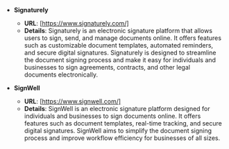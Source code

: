 - **Signaturely**
  - **URL**: [https://www.signaturely.com/]
  - **Details**: Signaturely is an electronic signature platform that allows users to sign, send, and manage documents online. It offers features such as customizable document templates, automated reminders, and secure digital signatures. Signaturely is designed to streamline the document signing process and make it easy for individuals and businesses to sign agreements, contracts, and other legal documents electronically.

- **SignWell**
  - **URL**: [https://www.signwell.com/]
  - **Details**: SignWell is an electronic signature platform designed for individuals and businesses to sign documents online. It offers features such as document templates, real-time tracking, and secure digital signatures. SignWell aims to simplify the document signing process and improve workflow efficiency for businesses of all sizes.
